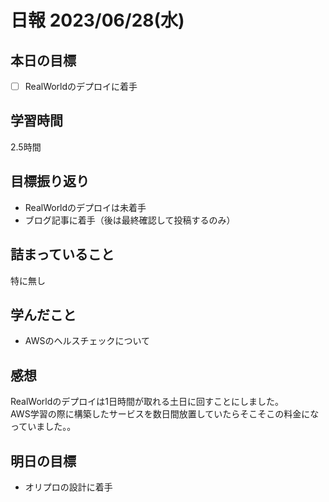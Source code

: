 # 日報 2023/06/28(水)

## 本日の目標
- [ ] RealWorldのデプロイに着手

## 学習時間
2.5時間

## 目標振り返り
- RealWorldのデプロイは未着手
- ブログ記事に着手（後は最終確認して投稿するのみ）

## 詰まっていること
特に無し

## 学んだこと
- AWSのヘルスチェックについて

## 感想
RealWorldのデプロイは1日時間が取れる土日に回すことにしました。  
AWS学習の際に構築したサービスを数日間放置していたらそこそこの料金になっていました。。

## 明日の目標
- オリプロの設計に着手
